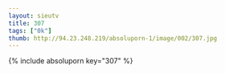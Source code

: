 ```yaml
--- 
layout: sieutv
title: 307
tags: ["0k"]
thumb: http://94.23.248.219/absoluporn-1/image/002/307.jpg
---
```

{% include absoluporn key="307" %} 
